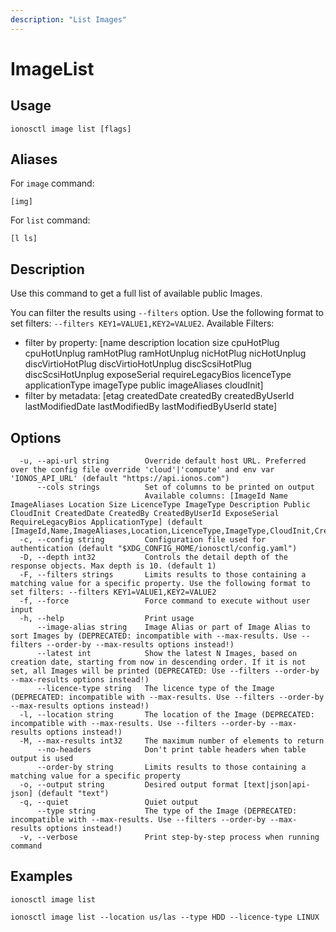 ```yaml
---
description: "List Images"
---
```


# ImageList

## Usage

```text
ionosctl image list [flags]
```

## Aliases

For `image` command:

```text
[img]
```

For `list` command:

```text
[l ls]
```

## Description

Use this command to get a full list of available public Images.

You can filter the results using `--filters` option. Use the following format to set filters: `--filters KEY1=VALUE1,KEY2=VALUE2`.
Available Filters:
* filter by property: [name description location size cpuHotPlug cpuHotUnplug ramHotPlug ramHotUnplug nicHotPlug nicHotUnplug discVirtioHotPlug discVirtioHotUnplug discScsiHotPlug discScsiHotUnplug exposeSerial requireLegacyBios licenceType applicationType imageType public imageAliases cloudInit]
* filter by metadata: [etag createdDate createdBy createdByUserId lastModifiedDate lastModifiedBy lastModifiedByUserId state]

## Options

```text
  -u, --api-url string        Override default host URL. Preferred over the config file override 'cloud'|'compute' and env var 'IONOS_API_URL' (default "https://api.ionos.com")
      --cols strings          Set of columns to be printed on output 
                              Available columns: [ImageId Name ImageAliases Location Size LicenceType ImageType Description Public CloudInit CreatedDate CreatedBy CreatedByUserId ExposeSerial RequireLegacyBios ApplicationType] (default [ImageId,Name,ImageAliases,Location,LicenceType,ImageType,CloudInit,CreatedDate])
  -c, --config string         Configuration file used for authentication (default "$XDG_CONFIG_HOME/ionosctl/config.yaml")
  -D, --depth int32           Controls the detail depth of the response objects. Max depth is 10. (default 1)
  -F, --filters strings       Limits results to those containing a matching value for a specific property. Use the following format to set filters: --filters KEY1=VALUE1,KEY2=VALUE2
  -f, --force                 Force command to execute without user input
  -h, --help                  Print usage
      --image-alias string    Image Alias or part of Image Alias to sort Images by (DEPRECATED: incompatible with --max-results. Use --filters --order-by --max-results options instead!)
      --latest int            Show the latest N Images, based on creation date, starting from now in descending order. If it is not set, all Images will be printed (DEPRECATED: Use --filters --order-by --max-results options instead!)
      --licence-type string   The licence type of the Image (DEPRECATED: incompatible with --max-results. Use --filters --order-by --max-results options instead!)
  -l, --location string       The location of the Image (DEPRECATED: incompatible with --max-results. Use --filters --order-by --max-results options instead!)
  -M, --max-results int32     The maximum number of elements to return
      --no-headers            Don't print table headers when table output is used
      --order-by string       Limits results to those containing a matching value for a specific property
  -o, --output string         Desired output format [text|json|api-json] (default "text")
  -q, --quiet                 Quiet output
      --type string           The type of the Image (DEPRECATED: incompatible with --max-results. Use --filters --order-by --max-results options instead!)
  -v, --verbose               Print step-by-step process when running command
```

## Examples

```text
ionosctl image list

ionosctl image list --location us/las --type HDD --licence-type LINUX
```

